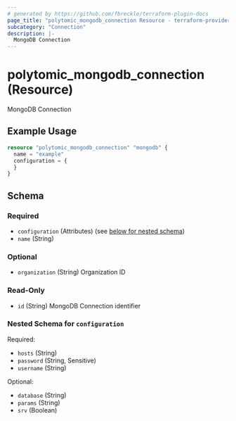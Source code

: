 ```yaml
---
# generated by https://github.com/fbreckle/terraform-plugin-docs
page_title: "polytomic_mongodb_connection Resource - terraform-provider-polytomic"
subcategory: "Connection"
description: |-
  MongoDB Connection
---
```


# polytomic_mongodb_connection (Resource)

MongoDB Connection

## Example Usage

```terraform
resource "polytomic_mongodb_connection" "mongodb" {
  name = "example"
  configuration = {
  }
}
```

<!-- schema generated by tfplugindocs -->
## Schema

### Required

- `configuration` (Attributes) (see [below for nested schema](#nestedatt--configuration))
- `name` (String)

### Optional

- `organization` (String) Organization ID

### Read-Only

- `id` (String) MongoDB Connection identifier

<a id="nestedatt--configuration"></a>
### Nested Schema for `configuration`

Required:

- `hosts` (String)
- `password` (String, Sensitive)
- `username` (String)

Optional:

- `database` (String)
- `params` (String)
- `srv` (Boolean)



